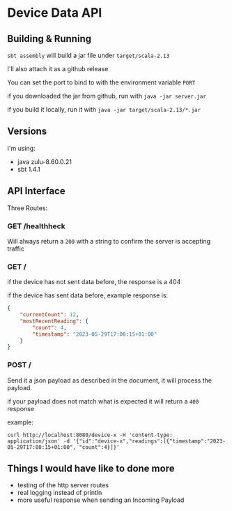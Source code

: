 # Device Data API

## Building & Running

`sbt assembly` will build a jar file under `target/scala-2.13`

I'll also attach it as a github release

You can set the port to bind to with the environment variable `PORT` 

if you downloaded the jar from github, run with `java -jar server.jar`

if you build it locally, run it with `java -jar target/scala-2.13/*.jar`

## Versions

I'm using:

- java zulu-8.60.0.21
- sbt 1.4.1

## API Interface

Three Routes:

### GET /healthheck

Will always return a `200` with a string to confirm the server is accepting traffic

### GET /<device id>

if the device has not sent data before, the response is a 404

if the device has sent data before, example response is:

```json
{
    "currentCount": 12,
    "mostRecentReading": {
        "count": 4,
        "timestamp": "2023-05-29T17:08:15+01:00"
    }
}
```

### POST /<device id>

Send it a json payload as described in the document, it will process the payload.

if your payload does not match what is expected it will return a `400` response

example:

```
curl http://localhost:8080/device-x -H 'content-type: application/json' -d '{"id":"device-x","readings":[{"timestamp":"2023-05-29T17:08:15+01:00", "count":4}]}'
```

## Things I would have like to done more

- testing of the http server routes
- real logging instead of println
- more useful response when sending an Incoming Payload